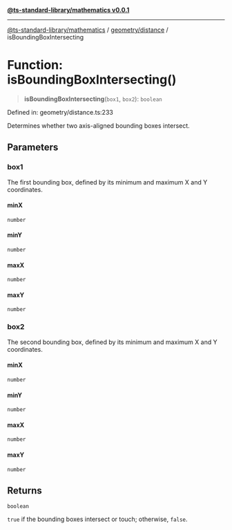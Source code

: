 [**@ts-standard-library/mathematics v0.0.1**](../../../README.md)

***

[@ts-standard-library/mathematics](../../../README.md) / [geometry/distance](../README.md) / isBoundingBoxIntersecting

# Function: isBoundingBoxIntersecting()

> **isBoundingBoxIntersecting**(`box1`, `box2`): `boolean`

Defined in: geometry/distance.ts:233

Determines whether two axis-aligned bounding boxes intersect.

## Parameters

### box1

The first bounding box, defined by its minimum and maximum X and Y coordinates.

#### minX

`number`

#### minY

`number`

#### maxX

`number`

#### maxY

`number`

### box2

The second bounding box, defined by its minimum and maximum X and Y coordinates.

#### minX

`number`

#### minY

`number`

#### maxX

`number`

#### maxY

`number`

## Returns

`boolean`

`true` if the bounding boxes intersect or touch; otherwise, `false`.
